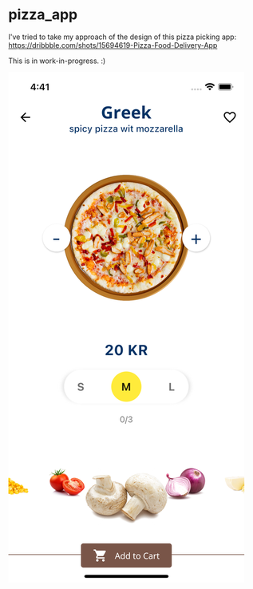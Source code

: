 # pizza_app

I've tried to take my approach of the design of this pizza picking app: https://dribbble.com/shots/15694619-Pizza-Food-Delivery-App

This is in work-in-progress. :)


![alt text](https://github.com/Naburan/pizza-app/blob/master/app-screenshots/first_image.png)
